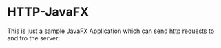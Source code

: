 # HTTP-JavaFX
This is just a sample JavaFX Application which can send http requests to and fro the server.
